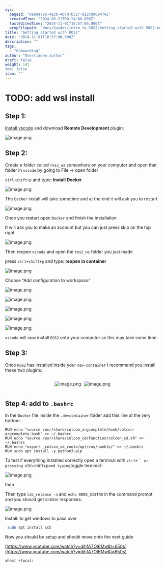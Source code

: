 ```yaml
---
sys:
  pageId: "89e0a78c-4e2b-4070-b327-d28cb0694742"
  createdTime: "2024-08-21T00:24:00.000Z"
  lastEditedTime: "2024-11-01T18:57:00.000Z"
  propFilepath: "docs/Guides/intro_to_ROS2/Getting started with ROS2.md"
title: "Getting started with ROS2"
date: "2024-11-01T18:57:00.000Z"
description: ""
tags:
  - "Onboarding"
author: "Overridden author"
draft: false
weight: 141
toc: false
icon: ""
---
```


# TODO: add wsl install

## Step 1:

[Install vscode](https://code.visualstudio.com/download) and download **Remote Development** plugin:

![image.png](https://prod-files-secure.s3.us-west-2.amazonaws.com/d518164a-d88e-44d1-a4ee-3adb3bd8bce0/efb52993-1881-4a40-b95e-6f020334f022/image.png?X-Amz-Algorithm=AWS4-HMAC-SHA256&X-Amz-Content-Sha256=UNSIGNED-PAYLOAD&X-Amz-Credential=ASIAZI2LB466YG2BWDED%2F20250508%2Fus-west-2%2Fs3%2Faws4_request&X-Amz-Date=20250508T140845Z&X-Amz-Expires=3600&X-Amz-Security-Token=IQoJb3JpZ2luX2VjEM7%2F%2F%2F%2F%2F%2F%2F%2F%2F%2FwEaCXVzLXdlc3QtMiJIMEYCIQDTSbFrS2X6o%2Ba81rX6rm6fPDos%2FXsUX5EXq4aQRQGdxQIhAIKi5uvb8w0iOuTgkF0l4ARlfwwC28yfyCbpmXXgIcG8Kv8DCHcQABoMNjM3NDIzMTgzODA1IgxedDAke%2Buxc7yLF0Aq3AN7unal6USXj3H4HXKTAxRB0ZUA8vUVN9%2FauMELmR2E1N7E4S0Dwg42%2By9Ilj9Dikv1fDhILvrDkgG2e1RpGVV1eD%2FQFcMPyHrFp58ABB8Eo%2Ff0me%2Fcy7IDAKEPurS5IxkcNC0ACS%2FTwqyF7FLKSDxJa8HzwFLWJkdHi7yTVSUWw8gN%2Ba%2BeBRyPSNbjlK8Lg%2B0MxLQMV99N%2FS59T4a%2FeEWqvkdPztgqJtA9QIR%2BMpRDJK6S0tu6Wc9K4rB5PxjV1TWRoTyB%2Bf51fX1gGDbqEr3sY7tlvOUhz3hCvSiE%2FkpJLxyx3uf7P2WW1WEFHMydMaDpn6fpO3VFvE9b3V960%2B3FQk0SUyCrVCJmgxmCAGqaO%2F978NJ%2Bugy0Qd2P7mNKVh%2FBKjOCWTWABKKoUtsRd33vUztvyu8hjd9%2FSX2lbu7%2BX1fnPp730Zdc%2BBKPWEKqw99Fn0cOq0hvhxz3sULJWk8IRjH4MMyE3nJ5oyXnBIKwVmFtfxh5D%2BJ7N78%2BI9BHMxQuaeSM1cJqRjU3%2FSRjtgGFQNdbreHVO57rNFa9C1q6aUyJPIyJoEDLKZ%2BqOvKFhddfIPk5WtojlaGMolrUpVCLg%2FBrk%2Fo1uiOZho%2Ftp7x8exQowyQtLH9nyCvx%2BjDP5fLABjqkAVwrz1CpfElpp5l1pY4OS5xp7LEeLgnyxeh0vEWhM1%2BOIcJ2rJzi4NdCh%2BZq%2Bz7sE5AycaUI0zFJNWt923dajoTM3hDlKYKyn%2BSWTTwbk9%2FQMfRLO5VGEgwIgkX5BscXMXgmIPixzoC65jhdFKqqAfSQQqVcEnQuJQGEMmDC8gfVS3XISdPgORuNrQ7QN0dCnNb0fRKnEO5MKoStfyaOeCXp%2FYXB&X-Amz-Signature=31b827dc89f4419c18088a545e4d2fca1ba880b3bf70349d9617779eacd0e52c&X-Amz-SignedHeaders=host&x-id=GetObject)

## Step 2:

Create a folder called `ros2_ws` somewhere on your computer and open that folder in `vscode` by going to File → open folder 

`ctrl+shift+p` and type: **Install Docker**

![image.png](https://prod-files-secure.s3.us-west-2.amazonaws.com/d518164a-d88e-44d1-a4ee-3adb3bd8bce0/2269dc0e-1cd5-47ff-bceb-c04ad9b2eab0/image.png?X-Amz-Algorithm=AWS4-HMAC-SHA256&X-Amz-Content-Sha256=UNSIGNED-PAYLOAD&X-Amz-Credential=ASIAZI2LB466YG2BWDED%2F20250508%2Fus-west-2%2Fs3%2Faws4_request&X-Amz-Date=20250508T140845Z&X-Amz-Expires=3600&X-Amz-Security-Token=IQoJb3JpZ2luX2VjEM7%2F%2F%2F%2F%2F%2F%2F%2F%2F%2FwEaCXVzLXdlc3QtMiJIMEYCIQDTSbFrS2X6o%2Ba81rX6rm6fPDos%2FXsUX5EXq4aQRQGdxQIhAIKi5uvb8w0iOuTgkF0l4ARlfwwC28yfyCbpmXXgIcG8Kv8DCHcQABoMNjM3NDIzMTgzODA1IgxedDAke%2Buxc7yLF0Aq3AN7unal6USXj3H4HXKTAxRB0ZUA8vUVN9%2FauMELmR2E1N7E4S0Dwg42%2By9Ilj9Dikv1fDhILvrDkgG2e1RpGVV1eD%2FQFcMPyHrFp58ABB8Eo%2Ff0me%2Fcy7IDAKEPurS5IxkcNC0ACS%2FTwqyF7FLKSDxJa8HzwFLWJkdHi7yTVSUWw8gN%2Ba%2BeBRyPSNbjlK8Lg%2B0MxLQMV99N%2FS59T4a%2FeEWqvkdPztgqJtA9QIR%2BMpRDJK6S0tu6Wc9K4rB5PxjV1TWRoTyB%2Bf51fX1gGDbqEr3sY7tlvOUhz3hCvSiE%2FkpJLxyx3uf7P2WW1WEFHMydMaDpn6fpO3VFvE9b3V960%2B3FQk0SUyCrVCJmgxmCAGqaO%2F978NJ%2Bugy0Qd2P7mNKVh%2FBKjOCWTWABKKoUtsRd33vUztvyu8hjd9%2FSX2lbu7%2BX1fnPp730Zdc%2BBKPWEKqw99Fn0cOq0hvhxz3sULJWk8IRjH4MMyE3nJ5oyXnBIKwVmFtfxh5D%2BJ7N78%2BI9BHMxQuaeSM1cJqRjU3%2FSRjtgGFQNdbreHVO57rNFa9C1q6aUyJPIyJoEDLKZ%2BqOvKFhddfIPk5WtojlaGMolrUpVCLg%2FBrk%2Fo1uiOZho%2Ftp7x8exQowyQtLH9nyCvx%2BjDP5fLABjqkAVwrz1CpfElpp5l1pY4OS5xp7LEeLgnyxeh0vEWhM1%2BOIcJ2rJzi4NdCh%2BZq%2Bz7sE5AycaUI0zFJNWt923dajoTM3hDlKYKyn%2BSWTTwbk9%2FQMfRLO5VGEgwIgkX5BscXMXgmIPixzoC65jhdFKqqAfSQQqVcEnQuJQGEMmDC8gfVS3XISdPgORuNrQ7QN0dCnNb0fRKnEO5MKoStfyaOeCXp%2FYXB&X-Amz-Signature=0f405068adfac6ebdba8e8277791542a90a7e3e4696c30245a17158a539de656&X-Amz-SignedHeaders=host&x-id=GetObject)

The `Docker` install will take sometime and at the end it will ask you to restart

![image.png](https://prod-files-secure.s3.us-west-2.amazonaws.com/d518164a-d88e-44d1-a4ee-3adb3bd8bce0/ed233f78-be33-4b1f-b89c-9c346c0e961e/image.png?X-Amz-Algorithm=AWS4-HMAC-SHA256&X-Amz-Content-Sha256=UNSIGNED-PAYLOAD&X-Amz-Credential=ASIAZI2LB466YG2BWDED%2F20250508%2Fus-west-2%2Fs3%2Faws4_request&X-Amz-Date=20250508T140845Z&X-Amz-Expires=3600&X-Amz-Security-Token=IQoJb3JpZ2luX2VjEM7%2F%2F%2F%2F%2F%2F%2F%2F%2F%2FwEaCXVzLXdlc3QtMiJIMEYCIQDTSbFrS2X6o%2Ba81rX6rm6fPDos%2FXsUX5EXq4aQRQGdxQIhAIKi5uvb8w0iOuTgkF0l4ARlfwwC28yfyCbpmXXgIcG8Kv8DCHcQABoMNjM3NDIzMTgzODA1IgxedDAke%2Buxc7yLF0Aq3AN7unal6USXj3H4HXKTAxRB0ZUA8vUVN9%2FauMELmR2E1N7E4S0Dwg42%2By9Ilj9Dikv1fDhILvrDkgG2e1RpGVV1eD%2FQFcMPyHrFp58ABB8Eo%2Ff0me%2Fcy7IDAKEPurS5IxkcNC0ACS%2FTwqyF7FLKSDxJa8HzwFLWJkdHi7yTVSUWw8gN%2Ba%2BeBRyPSNbjlK8Lg%2B0MxLQMV99N%2FS59T4a%2FeEWqvkdPztgqJtA9QIR%2BMpRDJK6S0tu6Wc9K4rB5PxjV1TWRoTyB%2Bf51fX1gGDbqEr3sY7tlvOUhz3hCvSiE%2FkpJLxyx3uf7P2WW1WEFHMydMaDpn6fpO3VFvE9b3V960%2B3FQk0SUyCrVCJmgxmCAGqaO%2F978NJ%2Bugy0Qd2P7mNKVh%2FBKjOCWTWABKKoUtsRd33vUztvyu8hjd9%2FSX2lbu7%2BX1fnPp730Zdc%2BBKPWEKqw99Fn0cOq0hvhxz3sULJWk8IRjH4MMyE3nJ5oyXnBIKwVmFtfxh5D%2BJ7N78%2BI9BHMxQuaeSM1cJqRjU3%2FSRjtgGFQNdbreHVO57rNFa9C1q6aUyJPIyJoEDLKZ%2BqOvKFhddfIPk5WtojlaGMolrUpVCLg%2FBrk%2Fo1uiOZho%2Ftp7x8exQowyQtLH9nyCvx%2BjDP5fLABjqkAVwrz1CpfElpp5l1pY4OS5xp7LEeLgnyxeh0vEWhM1%2BOIcJ2rJzi4NdCh%2BZq%2Bz7sE5AycaUI0zFJNWt923dajoTM3hDlKYKyn%2BSWTTwbk9%2FQMfRLO5VGEgwIgkX5BscXMXgmIPixzoC65jhdFKqqAfSQQqVcEnQuJQGEMmDC8gfVS3XISdPgORuNrQ7QN0dCnNb0fRKnEO5MKoStfyaOeCXp%2FYXB&X-Amz-Signature=b4e7210e5afdffc07d0479ee4d9bac754727dc97dfd760f4416b7d50575460d3&X-Amz-SignedHeaders=host&x-id=GetObject)

Once you restart open `Docker` and finish the installation

It will ask you to make an account but you can just press skip on the top right

![image.png](https://prod-files-secure.s3.us-west-2.amazonaws.com/d518164a-d88e-44d1-a4ee-3adb3bd8bce0/21010ad9-1659-4fd9-9f59-9932a09b2a3d/image.png?X-Amz-Algorithm=AWS4-HMAC-SHA256&X-Amz-Content-Sha256=UNSIGNED-PAYLOAD&X-Amz-Credential=ASIAZI2LB466YG2BWDED%2F20250508%2Fus-west-2%2Fs3%2Faws4_request&X-Amz-Date=20250508T140845Z&X-Amz-Expires=3600&X-Amz-Security-Token=IQoJb3JpZ2luX2VjEM7%2F%2F%2F%2F%2F%2F%2F%2F%2F%2FwEaCXVzLXdlc3QtMiJIMEYCIQDTSbFrS2X6o%2Ba81rX6rm6fPDos%2FXsUX5EXq4aQRQGdxQIhAIKi5uvb8w0iOuTgkF0l4ARlfwwC28yfyCbpmXXgIcG8Kv8DCHcQABoMNjM3NDIzMTgzODA1IgxedDAke%2Buxc7yLF0Aq3AN7unal6USXj3H4HXKTAxRB0ZUA8vUVN9%2FauMELmR2E1N7E4S0Dwg42%2By9Ilj9Dikv1fDhILvrDkgG2e1RpGVV1eD%2FQFcMPyHrFp58ABB8Eo%2Ff0me%2Fcy7IDAKEPurS5IxkcNC0ACS%2FTwqyF7FLKSDxJa8HzwFLWJkdHi7yTVSUWw8gN%2Ba%2BeBRyPSNbjlK8Lg%2B0MxLQMV99N%2FS59T4a%2FeEWqvkdPztgqJtA9QIR%2BMpRDJK6S0tu6Wc9K4rB5PxjV1TWRoTyB%2Bf51fX1gGDbqEr3sY7tlvOUhz3hCvSiE%2FkpJLxyx3uf7P2WW1WEFHMydMaDpn6fpO3VFvE9b3V960%2B3FQk0SUyCrVCJmgxmCAGqaO%2F978NJ%2Bugy0Qd2P7mNKVh%2FBKjOCWTWABKKoUtsRd33vUztvyu8hjd9%2FSX2lbu7%2BX1fnPp730Zdc%2BBKPWEKqw99Fn0cOq0hvhxz3sULJWk8IRjH4MMyE3nJ5oyXnBIKwVmFtfxh5D%2BJ7N78%2BI9BHMxQuaeSM1cJqRjU3%2FSRjtgGFQNdbreHVO57rNFa9C1q6aUyJPIyJoEDLKZ%2BqOvKFhddfIPk5WtojlaGMolrUpVCLg%2FBrk%2Fo1uiOZho%2Ftp7x8exQowyQtLH9nyCvx%2BjDP5fLABjqkAVwrz1CpfElpp5l1pY4OS5xp7LEeLgnyxeh0vEWhM1%2BOIcJ2rJzi4NdCh%2BZq%2Bz7sE5AycaUI0zFJNWt923dajoTM3hDlKYKyn%2BSWTTwbk9%2FQMfRLO5VGEgwIgkX5BscXMXgmIPixzoC65jhdFKqqAfSQQqVcEnQuJQGEMmDC8gfVS3XISdPgORuNrQ7QN0dCnNb0fRKnEO5MKoStfyaOeCXp%2FYXB&X-Amz-Signature=3075cf5aa05028a47e987ae616b13ea9235fea18a460c225c2b8f24eb7445171&X-Amz-SignedHeaders=host&x-id=GetObject)

Then reopen `vscode` and open the `ros2_ws` folder you just made

press `ctrl+shift+p` and type: **reopen in container**

![image.png](https://prod-files-secure.s3.us-west-2.amazonaws.com/d518164a-d88e-44d1-a4ee-3adb3bd8bce0/4e93b8c2-41ad-488c-8095-c74205196118/image.png?X-Amz-Algorithm=AWS4-HMAC-SHA256&X-Amz-Content-Sha256=UNSIGNED-PAYLOAD&X-Amz-Credential=ASIAZI2LB466YG2BWDED%2F20250508%2Fus-west-2%2Fs3%2Faws4_request&X-Amz-Date=20250508T140845Z&X-Amz-Expires=3600&X-Amz-Security-Token=IQoJb3JpZ2luX2VjEM7%2F%2F%2F%2F%2F%2F%2F%2F%2F%2FwEaCXVzLXdlc3QtMiJIMEYCIQDTSbFrS2X6o%2Ba81rX6rm6fPDos%2FXsUX5EXq4aQRQGdxQIhAIKi5uvb8w0iOuTgkF0l4ARlfwwC28yfyCbpmXXgIcG8Kv8DCHcQABoMNjM3NDIzMTgzODA1IgxedDAke%2Buxc7yLF0Aq3AN7unal6USXj3H4HXKTAxRB0ZUA8vUVN9%2FauMELmR2E1N7E4S0Dwg42%2By9Ilj9Dikv1fDhILvrDkgG2e1RpGVV1eD%2FQFcMPyHrFp58ABB8Eo%2Ff0me%2Fcy7IDAKEPurS5IxkcNC0ACS%2FTwqyF7FLKSDxJa8HzwFLWJkdHi7yTVSUWw8gN%2Ba%2BeBRyPSNbjlK8Lg%2B0MxLQMV99N%2FS59T4a%2FeEWqvkdPztgqJtA9QIR%2BMpRDJK6S0tu6Wc9K4rB5PxjV1TWRoTyB%2Bf51fX1gGDbqEr3sY7tlvOUhz3hCvSiE%2FkpJLxyx3uf7P2WW1WEFHMydMaDpn6fpO3VFvE9b3V960%2B3FQk0SUyCrVCJmgxmCAGqaO%2F978NJ%2Bugy0Qd2P7mNKVh%2FBKjOCWTWABKKoUtsRd33vUztvyu8hjd9%2FSX2lbu7%2BX1fnPp730Zdc%2BBKPWEKqw99Fn0cOq0hvhxz3sULJWk8IRjH4MMyE3nJ5oyXnBIKwVmFtfxh5D%2BJ7N78%2BI9BHMxQuaeSM1cJqRjU3%2FSRjtgGFQNdbreHVO57rNFa9C1q6aUyJPIyJoEDLKZ%2BqOvKFhddfIPk5WtojlaGMolrUpVCLg%2FBrk%2Fo1uiOZho%2Ftp7x8exQowyQtLH9nyCvx%2BjDP5fLABjqkAVwrz1CpfElpp5l1pY4OS5xp7LEeLgnyxeh0vEWhM1%2BOIcJ2rJzi4NdCh%2BZq%2Bz7sE5AycaUI0zFJNWt923dajoTM3hDlKYKyn%2BSWTTwbk9%2FQMfRLO5VGEgwIgkX5BscXMXgmIPixzoC65jhdFKqqAfSQQqVcEnQuJQGEMmDC8gfVS3XISdPgORuNrQ7QN0dCnNb0fRKnEO5MKoStfyaOeCXp%2FYXB&X-Amz-Signature=68d3799051fa4d75fb319084a8cdc309c200a281600a8a3f98f5a6702642deab&X-Amz-SignedHeaders=host&x-id=GetObject)

Choose “Add configuration to workspace”

![image.png](https://prod-files-secure.s3.us-west-2.amazonaws.com/d518164a-d88e-44d1-a4ee-3adb3bd8bce0/9560b282-5060-4989-ba37-97e7b2c22476/image.png?X-Amz-Algorithm=AWS4-HMAC-SHA256&X-Amz-Content-Sha256=UNSIGNED-PAYLOAD&X-Amz-Credential=ASIAZI2LB466YG2BWDED%2F20250508%2Fus-west-2%2Fs3%2Faws4_request&X-Amz-Date=20250508T140845Z&X-Amz-Expires=3600&X-Amz-Security-Token=IQoJb3JpZ2luX2VjEM7%2F%2F%2F%2F%2F%2F%2F%2F%2F%2FwEaCXVzLXdlc3QtMiJIMEYCIQDTSbFrS2X6o%2Ba81rX6rm6fPDos%2FXsUX5EXq4aQRQGdxQIhAIKi5uvb8w0iOuTgkF0l4ARlfwwC28yfyCbpmXXgIcG8Kv8DCHcQABoMNjM3NDIzMTgzODA1IgxedDAke%2Buxc7yLF0Aq3AN7unal6USXj3H4HXKTAxRB0ZUA8vUVN9%2FauMELmR2E1N7E4S0Dwg42%2By9Ilj9Dikv1fDhILvrDkgG2e1RpGVV1eD%2FQFcMPyHrFp58ABB8Eo%2Ff0me%2Fcy7IDAKEPurS5IxkcNC0ACS%2FTwqyF7FLKSDxJa8HzwFLWJkdHi7yTVSUWw8gN%2Ba%2BeBRyPSNbjlK8Lg%2B0MxLQMV99N%2FS59T4a%2FeEWqvkdPztgqJtA9QIR%2BMpRDJK6S0tu6Wc9K4rB5PxjV1TWRoTyB%2Bf51fX1gGDbqEr3sY7tlvOUhz3hCvSiE%2FkpJLxyx3uf7P2WW1WEFHMydMaDpn6fpO3VFvE9b3V960%2B3FQk0SUyCrVCJmgxmCAGqaO%2F978NJ%2Bugy0Qd2P7mNKVh%2FBKjOCWTWABKKoUtsRd33vUztvyu8hjd9%2FSX2lbu7%2BX1fnPp730Zdc%2BBKPWEKqw99Fn0cOq0hvhxz3sULJWk8IRjH4MMyE3nJ5oyXnBIKwVmFtfxh5D%2BJ7N78%2BI9BHMxQuaeSM1cJqRjU3%2FSRjtgGFQNdbreHVO57rNFa9C1q6aUyJPIyJoEDLKZ%2BqOvKFhddfIPk5WtojlaGMolrUpVCLg%2FBrk%2Fo1uiOZho%2Ftp7x8exQowyQtLH9nyCvx%2BjDP5fLABjqkAVwrz1CpfElpp5l1pY4OS5xp7LEeLgnyxeh0vEWhM1%2BOIcJ2rJzi4NdCh%2BZq%2Bz7sE5AycaUI0zFJNWt923dajoTM3hDlKYKyn%2BSWTTwbk9%2FQMfRLO5VGEgwIgkX5BscXMXgmIPixzoC65jhdFKqqAfSQQqVcEnQuJQGEMmDC8gfVS3XISdPgORuNrQ7QN0dCnNb0fRKnEO5MKoStfyaOeCXp%2FYXB&X-Amz-Signature=280328fbc7827698ae29ea5db9e21ecc1ad51b4cfae03a8d8c3567f3dfe7592f&X-Amz-SignedHeaders=host&x-id=GetObject)

![image.png](https://prod-files-secure.s3.us-west-2.amazonaws.com/d518164a-d88e-44d1-a4ee-3adb3bd8bce0/2ee63f81-886b-48e8-a553-dc6e5eac99e4/image.png?X-Amz-Algorithm=AWS4-HMAC-SHA256&X-Amz-Content-Sha256=UNSIGNED-PAYLOAD&X-Amz-Credential=ASIAZI2LB466YG2BWDED%2F20250508%2Fus-west-2%2Fs3%2Faws4_request&X-Amz-Date=20250508T140845Z&X-Amz-Expires=3600&X-Amz-Security-Token=IQoJb3JpZ2luX2VjEM7%2F%2F%2F%2F%2F%2F%2F%2F%2F%2FwEaCXVzLXdlc3QtMiJIMEYCIQDTSbFrS2X6o%2Ba81rX6rm6fPDos%2FXsUX5EXq4aQRQGdxQIhAIKi5uvb8w0iOuTgkF0l4ARlfwwC28yfyCbpmXXgIcG8Kv8DCHcQABoMNjM3NDIzMTgzODA1IgxedDAke%2Buxc7yLF0Aq3AN7unal6USXj3H4HXKTAxRB0ZUA8vUVN9%2FauMELmR2E1N7E4S0Dwg42%2By9Ilj9Dikv1fDhILvrDkgG2e1RpGVV1eD%2FQFcMPyHrFp58ABB8Eo%2Ff0me%2Fcy7IDAKEPurS5IxkcNC0ACS%2FTwqyF7FLKSDxJa8HzwFLWJkdHi7yTVSUWw8gN%2Ba%2BeBRyPSNbjlK8Lg%2B0MxLQMV99N%2FS59T4a%2FeEWqvkdPztgqJtA9QIR%2BMpRDJK6S0tu6Wc9K4rB5PxjV1TWRoTyB%2Bf51fX1gGDbqEr3sY7tlvOUhz3hCvSiE%2FkpJLxyx3uf7P2WW1WEFHMydMaDpn6fpO3VFvE9b3V960%2B3FQk0SUyCrVCJmgxmCAGqaO%2F978NJ%2Bugy0Qd2P7mNKVh%2FBKjOCWTWABKKoUtsRd33vUztvyu8hjd9%2FSX2lbu7%2BX1fnPp730Zdc%2BBKPWEKqw99Fn0cOq0hvhxz3sULJWk8IRjH4MMyE3nJ5oyXnBIKwVmFtfxh5D%2BJ7N78%2BI9BHMxQuaeSM1cJqRjU3%2FSRjtgGFQNdbreHVO57rNFa9C1q6aUyJPIyJoEDLKZ%2BqOvKFhddfIPk5WtojlaGMolrUpVCLg%2FBrk%2Fo1uiOZho%2Ftp7x8exQowyQtLH9nyCvx%2BjDP5fLABjqkAVwrz1CpfElpp5l1pY4OS5xp7LEeLgnyxeh0vEWhM1%2BOIcJ2rJzi4NdCh%2BZq%2Bz7sE5AycaUI0zFJNWt923dajoTM3hDlKYKyn%2BSWTTwbk9%2FQMfRLO5VGEgwIgkX5BscXMXgmIPixzoC65jhdFKqqAfSQQqVcEnQuJQGEMmDC8gfVS3XISdPgORuNrQ7QN0dCnNb0fRKnEO5MKoStfyaOeCXp%2FYXB&X-Amz-Signature=42d69add725795220b03db79ddea1c9be3e82cbfb28ef76eaf579b3b426f3287&X-Amz-SignedHeaders=host&x-id=GetObject)

![image.png](https://prod-files-secure.s3.us-west-2.amazonaws.com/d518164a-d88e-44d1-a4ee-3adb3bd8bce0/ae1580b2-b048-407e-aed9-b584224a7a04/image.png?X-Amz-Algorithm=AWS4-HMAC-SHA256&X-Amz-Content-Sha256=UNSIGNED-PAYLOAD&X-Amz-Credential=ASIAZI2LB466YG2BWDED%2F20250508%2Fus-west-2%2Fs3%2Faws4_request&X-Amz-Date=20250508T140845Z&X-Amz-Expires=3600&X-Amz-Security-Token=IQoJb3JpZ2luX2VjEM7%2F%2F%2F%2F%2F%2F%2F%2F%2F%2FwEaCXVzLXdlc3QtMiJIMEYCIQDTSbFrS2X6o%2Ba81rX6rm6fPDos%2FXsUX5EXq4aQRQGdxQIhAIKi5uvb8w0iOuTgkF0l4ARlfwwC28yfyCbpmXXgIcG8Kv8DCHcQABoMNjM3NDIzMTgzODA1IgxedDAke%2Buxc7yLF0Aq3AN7unal6USXj3H4HXKTAxRB0ZUA8vUVN9%2FauMELmR2E1N7E4S0Dwg42%2By9Ilj9Dikv1fDhILvrDkgG2e1RpGVV1eD%2FQFcMPyHrFp58ABB8Eo%2Ff0me%2Fcy7IDAKEPurS5IxkcNC0ACS%2FTwqyF7FLKSDxJa8HzwFLWJkdHi7yTVSUWw8gN%2Ba%2BeBRyPSNbjlK8Lg%2B0MxLQMV99N%2FS59T4a%2FeEWqvkdPztgqJtA9QIR%2BMpRDJK6S0tu6Wc9K4rB5PxjV1TWRoTyB%2Bf51fX1gGDbqEr3sY7tlvOUhz3hCvSiE%2FkpJLxyx3uf7P2WW1WEFHMydMaDpn6fpO3VFvE9b3V960%2B3FQk0SUyCrVCJmgxmCAGqaO%2F978NJ%2Bugy0Qd2P7mNKVh%2FBKjOCWTWABKKoUtsRd33vUztvyu8hjd9%2FSX2lbu7%2BX1fnPp730Zdc%2BBKPWEKqw99Fn0cOq0hvhxz3sULJWk8IRjH4MMyE3nJ5oyXnBIKwVmFtfxh5D%2BJ7N78%2BI9BHMxQuaeSM1cJqRjU3%2FSRjtgGFQNdbreHVO57rNFa9C1q6aUyJPIyJoEDLKZ%2BqOvKFhddfIPk5WtojlaGMolrUpVCLg%2FBrk%2Fo1uiOZho%2Ftp7x8exQowyQtLH9nyCvx%2BjDP5fLABjqkAVwrz1CpfElpp5l1pY4OS5xp7LEeLgnyxeh0vEWhM1%2BOIcJ2rJzi4NdCh%2BZq%2Bz7sE5AycaUI0zFJNWt923dajoTM3hDlKYKyn%2BSWTTwbk9%2FQMfRLO5VGEgwIgkX5BscXMXgmIPixzoC65jhdFKqqAfSQQqVcEnQuJQGEMmDC8gfVS3XISdPgORuNrQ7QN0dCnNb0fRKnEO5MKoStfyaOeCXp%2FYXB&X-Amz-Signature=57699679359889dbce1992266f974686f510778e33695abcedceb775d5e3e065&X-Amz-SignedHeaders=host&x-id=GetObject)

![image.png](https://prod-files-secure.s3.us-west-2.amazonaws.com/d518164a-d88e-44d1-a4ee-3adb3bd8bce0/53255b28-f75e-430f-b9e3-c0ac8577e42b/image.png?X-Amz-Algorithm=AWS4-HMAC-SHA256&X-Amz-Content-Sha256=UNSIGNED-PAYLOAD&X-Amz-Credential=ASIAZI2LB466YG2BWDED%2F20250508%2Fus-west-2%2Fs3%2Faws4_request&X-Amz-Date=20250508T140845Z&X-Amz-Expires=3600&X-Amz-Security-Token=IQoJb3JpZ2luX2VjEM7%2F%2F%2F%2F%2F%2F%2F%2F%2F%2FwEaCXVzLXdlc3QtMiJIMEYCIQDTSbFrS2X6o%2Ba81rX6rm6fPDos%2FXsUX5EXq4aQRQGdxQIhAIKi5uvb8w0iOuTgkF0l4ARlfwwC28yfyCbpmXXgIcG8Kv8DCHcQABoMNjM3NDIzMTgzODA1IgxedDAke%2Buxc7yLF0Aq3AN7unal6USXj3H4HXKTAxRB0ZUA8vUVN9%2FauMELmR2E1N7E4S0Dwg42%2By9Ilj9Dikv1fDhILvrDkgG2e1RpGVV1eD%2FQFcMPyHrFp58ABB8Eo%2Ff0me%2Fcy7IDAKEPurS5IxkcNC0ACS%2FTwqyF7FLKSDxJa8HzwFLWJkdHi7yTVSUWw8gN%2Ba%2BeBRyPSNbjlK8Lg%2B0MxLQMV99N%2FS59T4a%2FeEWqvkdPztgqJtA9QIR%2BMpRDJK6S0tu6Wc9K4rB5PxjV1TWRoTyB%2Bf51fX1gGDbqEr3sY7tlvOUhz3hCvSiE%2FkpJLxyx3uf7P2WW1WEFHMydMaDpn6fpO3VFvE9b3V960%2B3FQk0SUyCrVCJmgxmCAGqaO%2F978NJ%2Bugy0Qd2P7mNKVh%2FBKjOCWTWABKKoUtsRd33vUztvyu8hjd9%2FSX2lbu7%2BX1fnPp730Zdc%2BBKPWEKqw99Fn0cOq0hvhxz3sULJWk8IRjH4MMyE3nJ5oyXnBIKwVmFtfxh5D%2BJ7N78%2BI9BHMxQuaeSM1cJqRjU3%2FSRjtgGFQNdbreHVO57rNFa9C1q6aUyJPIyJoEDLKZ%2BqOvKFhddfIPk5WtojlaGMolrUpVCLg%2FBrk%2Fo1uiOZho%2Ftp7x8exQowyQtLH9nyCvx%2BjDP5fLABjqkAVwrz1CpfElpp5l1pY4OS5xp7LEeLgnyxeh0vEWhM1%2BOIcJ2rJzi4NdCh%2BZq%2Bz7sE5AycaUI0zFJNWt923dajoTM3hDlKYKyn%2BSWTTwbk9%2FQMfRLO5VGEgwIgkX5BscXMXgmIPixzoC65jhdFKqqAfSQQqVcEnQuJQGEMmDC8gfVS3XISdPgORuNrQ7QN0dCnNb0fRKnEO5MKoStfyaOeCXp%2FYXB&X-Amz-Signature=c5baa9a7061c0d469b9ce71d202c6b8221a0831b7553b26b0e078d363f59f37d&X-Amz-SignedHeaders=host&x-id=GetObject)

![image.png](https://prod-files-secure.s3.us-west-2.amazonaws.com/d518164a-d88e-44d1-a4ee-3adb3bd8bce0/7c562767-5af9-4ffb-97d1-327bcdf4ee00/image.png?X-Amz-Algorithm=AWS4-HMAC-SHA256&X-Amz-Content-Sha256=UNSIGNED-PAYLOAD&X-Amz-Credential=ASIAZI2LB466YG2BWDED%2F20250508%2Fus-west-2%2Fs3%2Faws4_request&X-Amz-Date=20250508T140845Z&X-Amz-Expires=3600&X-Amz-Security-Token=IQoJb3JpZ2luX2VjEM7%2F%2F%2F%2F%2F%2F%2F%2F%2F%2FwEaCXVzLXdlc3QtMiJIMEYCIQDTSbFrS2X6o%2Ba81rX6rm6fPDos%2FXsUX5EXq4aQRQGdxQIhAIKi5uvb8w0iOuTgkF0l4ARlfwwC28yfyCbpmXXgIcG8Kv8DCHcQABoMNjM3NDIzMTgzODA1IgxedDAke%2Buxc7yLF0Aq3AN7unal6USXj3H4HXKTAxRB0ZUA8vUVN9%2FauMELmR2E1N7E4S0Dwg42%2By9Ilj9Dikv1fDhILvrDkgG2e1RpGVV1eD%2FQFcMPyHrFp58ABB8Eo%2Ff0me%2Fcy7IDAKEPurS5IxkcNC0ACS%2FTwqyF7FLKSDxJa8HzwFLWJkdHi7yTVSUWw8gN%2Ba%2BeBRyPSNbjlK8Lg%2B0MxLQMV99N%2FS59T4a%2FeEWqvkdPztgqJtA9QIR%2BMpRDJK6S0tu6Wc9K4rB5PxjV1TWRoTyB%2Bf51fX1gGDbqEr3sY7tlvOUhz3hCvSiE%2FkpJLxyx3uf7P2WW1WEFHMydMaDpn6fpO3VFvE9b3V960%2B3FQk0SUyCrVCJmgxmCAGqaO%2F978NJ%2Bugy0Qd2P7mNKVh%2FBKjOCWTWABKKoUtsRd33vUztvyu8hjd9%2FSX2lbu7%2BX1fnPp730Zdc%2BBKPWEKqw99Fn0cOq0hvhxz3sULJWk8IRjH4MMyE3nJ5oyXnBIKwVmFtfxh5D%2BJ7N78%2BI9BHMxQuaeSM1cJqRjU3%2FSRjtgGFQNdbreHVO57rNFa9C1q6aUyJPIyJoEDLKZ%2BqOvKFhddfIPk5WtojlaGMolrUpVCLg%2FBrk%2Fo1uiOZho%2Ftp7x8exQowyQtLH9nyCvx%2BjDP5fLABjqkAVwrz1CpfElpp5l1pY4OS5xp7LEeLgnyxeh0vEWhM1%2BOIcJ2rJzi4NdCh%2BZq%2Bz7sE5AycaUI0zFJNWt923dajoTM3hDlKYKyn%2BSWTTwbk9%2FQMfRLO5VGEgwIgkX5BscXMXgmIPixzoC65jhdFKqqAfSQQqVcEnQuJQGEMmDC8gfVS3XISdPgORuNrQ7QN0dCnNb0fRKnEO5MKoStfyaOeCXp%2FYXB&X-Amz-Signature=8e1e5bf1bd08506e7a1d0df8d5d7ad61c2fef383faae7dd752fc6e065c0613b5&X-Amz-SignedHeaders=host&x-id=GetObject)

`vscode` will now install `ROS2` onto your computer so this may take some time.

## Step 3:

Once `ROS2` has installed inside your `dev-container` I recommend you install these two plugins:

<div style="display: flex;flex-direction: row; column-gap:10px; max-width: 630px;justify-content: center;">
<div>

![image.png](https://prod-files-secure.s3.us-west-2.amazonaws.com/d518164a-d88e-44d1-a4ee-3adb3bd8bce0/3fc3d550-5a54-4ba1-ba6b-faa01cdb7369/image.png?X-Amz-Algorithm=AWS4-HMAC-SHA256&X-Amz-Content-Sha256=UNSIGNED-PAYLOAD&X-Amz-Credential=ASIAZI2LB4663MF6C67O%2F20250508%2Fus-west-2%2Fs3%2Faws4_request&X-Amz-Date=20250508T140847Z&X-Amz-Expires=3600&X-Amz-Security-Token=IQoJb3JpZ2luX2VjEM7%2F%2F%2F%2F%2F%2F%2F%2F%2F%2FwEaCXVzLXdlc3QtMiJIMEYCIQDhCrPo0UXOROzO3%2Flhoa%2F9hrHjXvN8%2BuZOUEs6640ZjQIhALzqYEf1M%2BxBKvN2dW%2FjrmRvpl8vKOZK%2BPk96QJPdti7Kv8DCHcQABoMNjM3NDIzMTgzODA1Igwq%2BNLZC%2FgKs3Oe0pgq3ANV%2BGNZMrY2MqxXhuObAKjFsVUeXnY3eFBF%2BMMg8nCzVZ4N4XjZggUZwdmN3GAj84u1Rninvntd9vuhvsj4JAwneI%2FKhoCQuqQlPVMLP1cZVeDaeVX1g0XL7rvn2iwa8mOpap4a0gdMRhZHZ%2BpWn9sdzrRMPUs58nJojtWE6H%2BvQRb2URT0Wgjl1u2PTkgA9wrnjWnSHi%2FpMzxAceqArIUS3T3zP4uXz1rcG%2BTwMsYT%2FSrK7C%2FEXbXKOeTkE5F3EAmgRKqW97ABN0EHyXkTGkqtWRvhu2jKNDibV0DX44tHUtRwkzhk4mEiLVrHFDl2Gn267QDO4t5NAQ4YzX47pP4c0lIsV802KQDsKw67US0vJWFs1TW0s%2BV7v7t%2BaUQUjSLICYmzuO%2BrwOnLWb3IphNwzVvM2NcExHeviOoeTZK9sdnz2AsLyIWvcyj97fhBOJx4B2gKhwI%2BlO%2BPzbiltyHiAfYAyfv5QG8qL9wTmfFvEseDEMPhLzYGgTxJNxAFMsZZy8eCr1Eh0qv0YJf5iTbA01HxbY3%2BXfK1hz77YYwNBeSzoak73%2BIA6mkg985%2Bg2uMxdKKhUCdz7VsqQqIsIV7zCRuzuaVa72aawgwVLs%2Byb6dGtU8NDLaOiCaFzDy5PLABjqkAT3teXtqz54AN0ggcozlVgSEqAL3TBX0JSKkX045DURCTtCrKq%2FFgXw5pekn6tsoyufhz3PQq3u%2Fa10d52xVSZrYSH5tQVrVB%2BPeuvMvrAx35EYhXLlvVIXsdzw7nQthOQbShjTnDiaKgvZpu4gmkby1KLURAliZcBEz7IpWMI0Z4pJ23UiImPlEuEzzqY%2BkjfgsMGjTbpWYoiSQct9egvdp2zfj&X-Amz-Signature=8b8c7adc5e0eb10db70ed061fac9e971d5282fbf1c76261bd9127b4731c709e9&X-Amz-SignedHeaders=host&x-id=GetObject)

</div>
<div>

![image.png](https://prod-files-secure.s3.us-west-2.amazonaws.com/d518164a-d88e-44d1-a4ee-3adb3bd8bce0/d994cc66-13c2-4093-a5a3-f84cf4601a82/image.png?X-Amz-Algorithm=AWS4-HMAC-SHA256&X-Amz-Content-Sha256=UNSIGNED-PAYLOAD&X-Amz-Credential=ASIAZI2LB4663QDOT7BC%2F20250508%2Fus-west-2%2Fs3%2Faws4_request&X-Amz-Date=20250508T140848Z&X-Amz-Expires=3600&X-Amz-Security-Token=IQoJb3JpZ2luX2VjEM7%2F%2F%2F%2F%2F%2F%2F%2F%2F%2FwEaCXVzLXdlc3QtMiJIMEYCIQCQ0H3Tu9APQiPdc1cSZ74NjTblGJbCpJl%2FHOuxewmVIgIhAN%2F82YGRzE1%2FGXa9TYaWWH7o%2BzsME9Z3QFK7L6lKBDGfKv8DCHcQABoMNjM3NDIzMTgzODA1Igyoj%2BLYZfn71ccOZq0q3AMMYhKY2BpichVqeHaccdSs83vk%2Bxq1vasRE14TDa1nGF%2BYKxRrBFKUR3Mjsq08wzf2xHYUmV4QNCb1T0dRfmCv29sUZWHqHC6Ci68%2B9buPJDHjRpQHguv84WT8sWQWnB%2BBDvdZJkTZo24yymx4AM5muDsImvFf%2BfJQmyxZuH0BPfTuybB9EokYQ9HBk%2Bq5w%2FqJtAn3b2ktU6JPBrreLP%2BGz2OvqHjkowBiEYf%2BZxRzlrepiqLjtGWh840QhgVFxuIsgKXNQr0tBPXpiu095dC3owB%2Bt76wUB%2BTts0pV%2BY1FeJ8ij7Q3m38osY8X%2F1PVOCLnw7WuhtyXqVsnpgY5a5eGHU5LlSVRAsWErBIC%2BUivlW%2B9O5fPm7izoVCIXFbewupull1Are151gZPdp09uFoF0epjBWCLdLPMvkaGEb1NiccrCumx9kyvGF01aXwaeIh%2BXl4%2Fa5ZdIQ1qNrvoKuVufZFhKgkgCgLVnp%2FMAZatWaFj0SFtKkhW%2FveLcyvP2E7hVxuZUIchssc5vjq64o3pnVGROC89qPfKliQOVOXYkwL1N6zBX7%2F4Bq2fyvnpgTMAnOarfc5UwMfYZ3FzRpDnQX2ElItYVXucw%2FyvXpNubuZSXKxdLD%2BSFZRIDDh5fLABjqkAZNnqwB3QV4%2F93c9z3X2v85BHWm%2BZ65wAk6wYgXaSEoi2%2FW6j7vj7pzKk2loyJW%2BY5o5y8poddDeJ1NydiH5RYsV%2FwlEwk2UC2D8PkHXKClb2Fw7NHzdOp0INIE4wtlmTVTjJXBbtq0MRi0jLGbQSz6SVJXaUZydZkjtSB1SsuoHwnWVMQ5Tmhx8GhgNdtfXk9sA%2FftmdnOEYR27gB1bTcJaiYHI&X-Amz-Signature=db7356c8db35c8b66487cc6de8d5aaea311d22bbc848759215e3b3983ed95e90&X-Amz-SignedHeaders=host&x-id=GetObject)

</div>
</div>

## Step 4: add to `.bashrc`

In the `Docker` file inside the `.devcontainer` folder add this line at the very bottom: 

```docker
RUN echo "source /usr/share/colcon_argcomplete/hook/colcon-argcomplete.bash" >> ~/.bashrc
RUN echo "source /usr/share/colcon_cd/function/colcon_cd.sh" >> ~/.bashrc
RUN echo "export _colcon_cd_root=/opt/ros/humble/" >> ~/.bashrc
RUN sudo apt install -y python3-pip 
```

To test if everything installed correctly open a terminal with `ctrl+`` or pressing `ctrl+shift+p` and typing `toggle terminal`:

![image.png](https://prod-files-secure.s3.us-west-2.amazonaws.com/d518164a-d88e-44d1-a4ee-3adb3bd8bce0/6a4943d8-b04e-4c02-9a58-775f3384d1a5/image.png?X-Amz-Algorithm=AWS4-HMAC-SHA256&X-Amz-Content-Sha256=UNSIGNED-PAYLOAD&X-Amz-Credential=ASIAZI2LB466YG2BWDED%2F20250508%2Fus-west-2%2Fs3%2Faws4_request&X-Amz-Date=20250508T140845Z&X-Amz-Expires=3600&X-Amz-Security-Token=IQoJb3JpZ2luX2VjEM7%2F%2F%2F%2F%2F%2F%2F%2F%2F%2FwEaCXVzLXdlc3QtMiJIMEYCIQDTSbFrS2X6o%2Ba81rX6rm6fPDos%2FXsUX5EXq4aQRQGdxQIhAIKi5uvb8w0iOuTgkF0l4ARlfwwC28yfyCbpmXXgIcG8Kv8DCHcQABoMNjM3NDIzMTgzODA1IgxedDAke%2Buxc7yLF0Aq3AN7unal6USXj3H4HXKTAxRB0ZUA8vUVN9%2FauMELmR2E1N7E4S0Dwg42%2By9Ilj9Dikv1fDhILvrDkgG2e1RpGVV1eD%2FQFcMPyHrFp58ABB8Eo%2Ff0me%2Fcy7IDAKEPurS5IxkcNC0ACS%2FTwqyF7FLKSDxJa8HzwFLWJkdHi7yTVSUWw8gN%2Ba%2BeBRyPSNbjlK8Lg%2B0MxLQMV99N%2FS59T4a%2FeEWqvkdPztgqJtA9QIR%2BMpRDJK6S0tu6Wc9K4rB5PxjV1TWRoTyB%2Bf51fX1gGDbqEr3sY7tlvOUhz3hCvSiE%2FkpJLxyx3uf7P2WW1WEFHMydMaDpn6fpO3VFvE9b3V960%2B3FQk0SUyCrVCJmgxmCAGqaO%2F978NJ%2Bugy0Qd2P7mNKVh%2FBKjOCWTWABKKoUtsRd33vUztvyu8hjd9%2FSX2lbu7%2BX1fnPp730Zdc%2BBKPWEKqw99Fn0cOq0hvhxz3sULJWk8IRjH4MMyE3nJ5oyXnBIKwVmFtfxh5D%2BJ7N78%2BI9BHMxQuaeSM1cJqRjU3%2FSRjtgGFQNdbreHVO57rNFa9C1q6aUyJPIyJoEDLKZ%2BqOvKFhddfIPk5WtojlaGMolrUpVCLg%2FBrk%2Fo1uiOZho%2Ftp7x8exQowyQtLH9nyCvx%2BjDP5fLABjqkAVwrz1CpfElpp5l1pY4OS5xp7LEeLgnyxeh0vEWhM1%2BOIcJ2rJzi4NdCh%2BZq%2Bz7sE5AycaUI0zFJNWt923dajoTM3hDlKYKyn%2BSWTTwbk9%2FQMfRLO5VGEgwIgkX5BscXMXgmIPixzoC65jhdFKqqAfSQQqVcEnQuJQGEMmDC8gfVS3XISdPgORuNrQ7QN0dCnNb0fRKnEO5MKoStfyaOeCXp%2FYXB&X-Amz-Signature=e8f2184ce575b8ba271eece33a1fdafe8b21a6c06a0b78b6a9390e09ee5dde61&X-Amz-SignedHeaders=host&x-id=GetObject)

then 

Then type `lsb_release -a` and `echo $ROS_DISTRO` in the command prompt and you should get similar responses:

![image.png](https://prod-files-secure.s3.us-west-2.amazonaws.com/d518164a-d88e-44d1-a4ee-3adb3bd8bce0/3e635dec-a805-4e85-8b9e-d000e5b71a4e/image.png?X-Amz-Algorithm=AWS4-HMAC-SHA256&X-Amz-Content-Sha256=UNSIGNED-PAYLOAD&X-Amz-Credential=ASIAZI2LB466YG2BWDED%2F20250508%2Fus-west-2%2Fs3%2Faws4_request&X-Amz-Date=20250508T140845Z&X-Amz-Expires=3600&X-Amz-Security-Token=IQoJb3JpZ2luX2VjEM7%2F%2F%2F%2F%2F%2F%2F%2F%2F%2FwEaCXVzLXdlc3QtMiJIMEYCIQDTSbFrS2X6o%2Ba81rX6rm6fPDos%2FXsUX5EXq4aQRQGdxQIhAIKi5uvb8w0iOuTgkF0l4ARlfwwC28yfyCbpmXXgIcG8Kv8DCHcQABoMNjM3NDIzMTgzODA1IgxedDAke%2Buxc7yLF0Aq3AN7unal6USXj3H4HXKTAxRB0ZUA8vUVN9%2FauMELmR2E1N7E4S0Dwg42%2By9Ilj9Dikv1fDhILvrDkgG2e1RpGVV1eD%2FQFcMPyHrFp58ABB8Eo%2Ff0me%2Fcy7IDAKEPurS5IxkcNC0ACS%2FTwqyF7FLKSDxJa8HzwFLWJkdHi7yTVSUWw8gN%2Ba%2BeBRyPSNbjlK8Lg%2B0MxLQMV99N%2FS59T4a%2FeEWqvkdPztgqJtA9QIR%2BMpRDJK6S0tu6Wc9K4rB5PxjV1TWRoTyB%2Bf51fX1gGDbqEr3sY7tlvOUhz3hCvSiE%2FkpJLxyx3uf7P2WW1WEFHMydMaDpn6fpO3VFvE9b3V960%2B3FQk0SUyCrVCJmgxmCAGqaO%2F978NJ%2Bugy0Qd2P7mNKVh%2FBKjOCWTWABKKoUtsRd33vUztvyu8hjd9%2FSX2lbu7%2BX1fnPp730Zdc%2BBKPWEKqw99Fn0cOq0hvhxz3sULJWk8IRjH4MMyE3nJ5oyXnBIKwVmFtfxh5D%2BJ7N78%2BI9BHMxQuaeSM1cJqRjU3%2FSRjtgGFQNdbreHVO57rNFa9C1q6aUyJPIyJoEDLKZ%2BqOvKFhddfIPk5WtojlaGMolrUpVCLg%2FBrk%2Fo1uiOZho%2Ftp7x8exQowyQtLH9nyCvx%2BjDP5fLABjqkAVwrz1CpfElpp5l1pY4OS5xp7LEeLgnyxeh0vEWhM1%2BOIcJ2rJzi4NdCh%2BZq%2Bz7sE5AycaUI0zFJNWt923dajoTM3hDlKYKyn%2BSWTTwbk9%2FQMfRLO5VGEgwIgkX5BscXMXgmIPixzoC65jhdFKqqAfSQQqVcEnQuJQGEMmDC8gfVS3XISdPgORuNrQ7QN0dCnNb0fRKnEO5MKoStfyaOeCXp%2FYXB&X-Amz-Signature=e40c359dd35e069535662a1af0c6cf5e6567abe5db1bf60eb702d812f1decb2d&X-Amz-SignedHeaders=host&x-id=GetObject)

Install:  to get windows to pass over

```bash
 sudo apt install xcb
```

Now you should be setup and should move onto the next guide 

[https://www.youtube.com/watch?v=dihfA7Ol6Mw&t=650s](https://www.youtube.com/watch?v=dihfA7Ol6Mw&t=650s)

```python
xhost +local:
```

